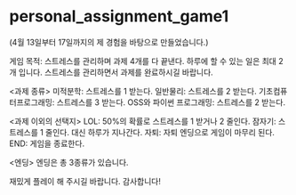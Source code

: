 # personal_assignment_game1

(4월 13일부터 17일까지의 제 경험을 바탕으로 만들었습니다.)

게임 목적: 스트레스를 관리하며 과제 4개를 다 끝낸다.
하루에 할 수 있는 일은 최대 2개 입니다. 스트레스를 관리하면서 과제를 완료하시길 바랍니다.

<과제 종류>
미적분학: 스트레스를 1 받는다.
일반물리: 스트레스를 2 받는다.
기초컴퓨터프로그래밍: 스트레스를 3 받는다.
OSS와 파이썬 프로그래밍: 스트레스를 2 받는다.

<과제 이외의 선택지>
LOL: 50%의 확률로 스트레스를 1 받거나 2 줄인다.
잠자기: 스트레스를 1 줄인다. 대신 하루가 지나간다.
자퇴: 자퇴 엔딩으로 게임이 마무리 된다.
END: 게임을 종료한다.

<엔딩>
엔딩은 총 3종류가 있습니다. 

재밌게 플레이 해 주시길 바랍니다. 감사합니다!
